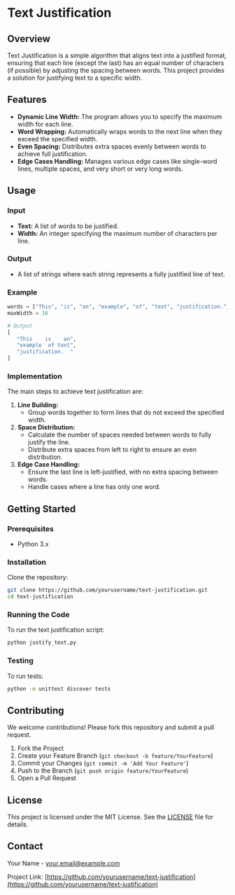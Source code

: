 
# Text Justification

## Overview

Text Justification is a simple algorithm that aligns text into a justified format, ensuring that each line (except the last) has an equal number of characters (if possible) by adjusting the spacing between words. This project provides a solution for justifying text to a specific width.

## Features

- **Dynamic Line Width:** The program allows you to specify the maximum width for each line.
- **Word Wrapping:** Automatically wraps words to the next line when they exceed the specified width.
- **Even Spacing:** Distributes extra spaces evenly between words to achieve full justification.
- **Edge Cases Handling:** Manages various edge cases like single-word lines, multiple spaces, and very short or very long words.

## Usage

### Input
- **Text:** A list of words to be justified.
- **Width:** An integer specifying the maximum number of characters per line.

### Output
- A list of strings where each string represents a fully justified line of text.

### Example

```python
words = ["This", "is", "an", "example", "of", "text", "justification."]
maxWidth = 16

# Output
[
   "This    is    an",
   "example  of text",
   "justification.  "
]
```

### Implementation

The main steps to achieve text justification are:

1. **Line Building:** 
   - Group words together to form lines that do not exceed the specified width.
2. **Space Distribution:**
   - Calculate the number of spaces needed between words to fully justify the line.
   - Distribute extra spaces from left to right to ensure an even distribution.
3. **Edge Case Handling:**
   - Ensure the last line is left-justified, with no extra spacing between words.
   - Handle cases where a line has only one word.

## Getting Started

### Prerequisites

- Python 3.x

### Installation

Clone the repository:

```bash
git clone https://github.com/yourusername/text-justification.git
cd text-justification
```

### Running the Code

To run the text justification script:

```bash
python justify_text.py
```

### Testing

To run tests:

```bash
python -m unittest discover tests
```

## Contributing

We welcome contributions! Please fork this repository and submit a pull request.

1. Fork the Project
2. Create your Feature Branch (`git checkout -b feature/YourFeature`)
3. Commit your Changes (`git commit -m 'Add Your Feature'`)
4. Push to the Branch (`git push origin feature/YourFeature`)
5. Open a Pull Request

## License

This project is licensed under the MIT License. See the [LICENSE](LICENSE) file for details.

## Contact

Your Name - [your.email@example.com](mailto:your.email@example.com)

Project Link: [https://github.com/yourusername/text-justification](https://github.com/yourusername/text-justification)
